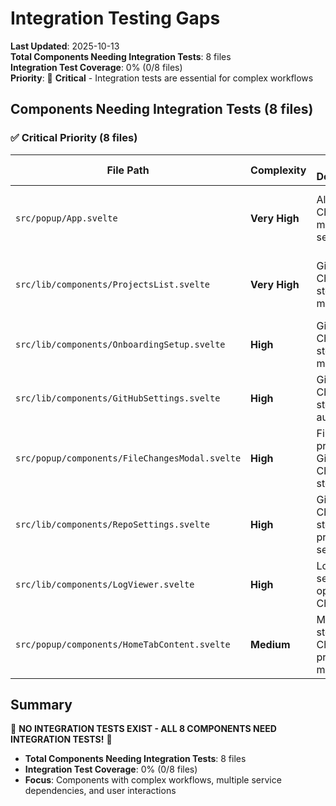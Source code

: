 # Integration Testing Gaps

**Last Updated**: 2025-10-13  
**Total Components Needing Integration Tests**: 8 files  
**Integration Test Coverage**: 0% (0/8 files)  
**Priority**: 🔴 **Critical** - Integration tests are essential for complex workflows

## Components Needing Integration Tests (8 files)

### ✅ Critical Priority (8 files)

| File Path                                      | Complexity    | Integration Dependencies                         | Test Focus                                    |
| ---------------------------------------------- | ------------- | ------------------------------------------------ | --------------------------------------------- |
| `src/popup/App.svelte`                         | **Very High** | All stores, Chrome APIs, multiple services       | Complete user workflows, state management     |
| `src/lib/components/ProjectsList.svelte`       | **Very High** | GitHub API, Chrome storage, multiple stores      | Project management workflows, API integration |
| `src/lib/components/OnboardingSetup.svelte`    | **High**      | GitHub auth, Chrome storage, multiple stores     | Authentication workflows, setup processes     |
| `src/lib/components/GitHubSettings.svelte`     | **High**      | GitHub API, Chrome storage, authentication       | Settings management, API integration          |
| `src/popup/components/FileChangesModal.svelte` | **High**      | File processing, GitHub API, Chrome storage      | File upload workflows, diff management        |
| `src/lib/components/RepoSettings.svelte`       | **High**      | GitHub API, Chrome storage, project settings     | Repository management workflows               |
| `src/lib/components/LogViewer.svelte`          | **High**      | Logger services, file operations, Chrome APIs    | Log management workflows, file operations     |
| `src/popup/components/HomeTabContent.svelte`   | **Medium**    | Multiple stores, Chrome APIs, project management | Main user interface workflows                 |

## Summary

🔴 **NO INTEGRATION TESTS EXIST - ALL 8 COMPONENTS NEED INTEGRATION TESTS!** 🔴

- **Total Components Needing Integration Tests**: 8 files
- **Integration Test Coverage**: 0% (0/8 files)
- **Focus**: Components with complex workflows, multiple service dependencies, and user interactions
